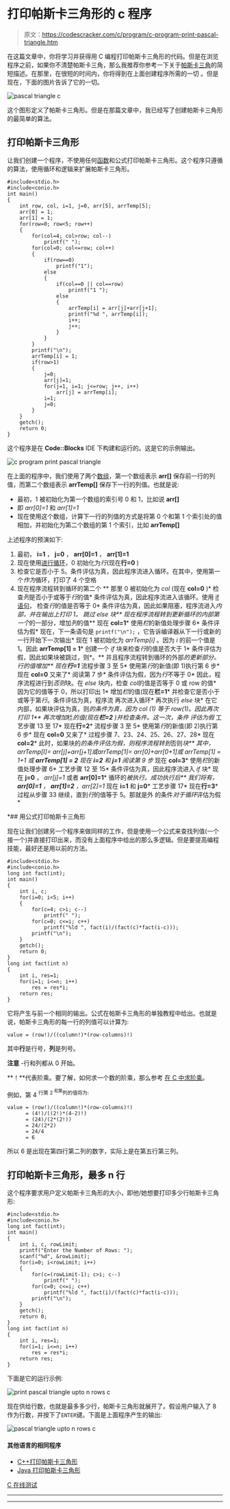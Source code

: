 # 打印帕斯卡三角形的 c 程序

> 原文：<https://codescracker.com/c/program/c-program-print-pascal-triangle.htm>

在这篇文章中，你将学习并获得用 C 编程打印帕斯卡三角形的代码。但是在浏览程序之前，如果你不清楚帕斯卡三角，那么我推荐你参考一下关于[帕斯卡三角](/nonprog/pascal-triangle.htm)的简短描述。在那里，在很短的时间内，你将得到在上面创建程序所需的一切 。但是现在，下面的图片告诉了它的一切。

![pascal triangle c](img/d95a848101202c4a46adc3d03a3ae2e8.png)

这个图形定义了帕斯卡三角形。但是在那篇文章中，我已经写了创建帕斯卡三角形的最简单的算法。

## 打印帕斯卡三角形

让我们创建一个程序，不使用任何[函数](/c/c-functions.htm)和公式打印帕斯卡三角形。这个程序只遵循 的算法，使用循环和逻辑来扩展帕斯卡三角形。

```
#include<stdio.h>
#include<conio.h>
int main()
{
    int row, col, i=1, j=0, arr[5], arrTemp[5];
    arr[0] = 1;
    arr[1] = 1;
    for(row=0; row<5; row++)
    {
        for(col=4; col>row; col--)
            printf(" ");
        for(col=0; col<=row; col++)
        {
            if(row==0)
                printf("1");
            else
            {
                if(col==0 || col==row)
                    printf("1 ");
                else
                {
                    arrTemp[i] = arr[j]+arr[j+1];
                    printf("%d ", arrTemp[i]);
                    i++;
                    j++;
                }
            }
        }
        printf("\n");
        arrTemp[i] = 1;
        if(row>1)
        {
            j=0;
            arr[j]=1;
            for(j=1, i=1; j<=row; j++, i++)
                arr[j] = arrTemp[i];
            i=1;
            j=0;
        }
    }
    getch();
    return 0;
}
```

这个程序是在 **Code::Blocks** IDE 下构建和运行的。这是它的示例输出。

![c program print pascal triangle](img/8c82565e8ccb48cb6a7b5305655da8cc.png)

在上面的程序中，我们使用了两个[数组](/c/c-arrays.htm)，第一个数组表示 **arr[]** 保存前一行的列值，而第二个数组表示 **arrTemp[]** 保存下一行的列值。也就是说:

*   最初，1 被初始化为第一个数组的索引号 0 和 1，比如说 **arr[]**
*   即 *arr[0]=1* 和 *arr[1]=1*
*   现在使用这个数组，计算下一行的列值的方式是将第 0 个和第 1 个索引处的值相加，并初始化为第二个数组的第 1 个索引，比如 **arrTemp[]**

上述程序的预演如下:

1.  最初， **i=1** ， **j=0** ， **arr[0]=1** ， **arr[1]=1**
2.  现在使用[进行循环](/c/c-for-loop.htm)，0 初始化为*行*(现在**行=0** )
3.  检查它是否小于 5。条件评估为真，因此程序流进入循环。在其中，使用第一个*作为*循环，打印了 4 个空格
4.  现在程序流程转到循环的第二个
**   那里 0 被初始化为 *col* (现在 **col=0** )*   检查*列*是否小于或等于*行*的值*   条件评估为真，因此程序流进入该循环。使用 [if 语句](/c/c-if-statement.htm)， 检查*行*的值是否等于 0*   条件评估为真，因此如果阻塞，程序流进入*内部，并在输出上打印 1。 跳过 *else* 块**   现在程序流程转到更新循环的内部第一个*的一部分，增加*列*的值**   现在 **col=1***   使用*栏*的新值处理步骤 6*   条件评估为假*   现在，下一条语句是
    `printf("\n");`
    ，它告诉编译器从下一行或新的一行开始下一次输出*   现在 1 被初始化为 *arrTemp[i]* 。因为 *i* 的前一个值是 1。因此 **arrTemp[1] = 1***   创建一个 *if* 块来检查*行*的值是否大于 1*   条件评估为假，因此如果块被跳过，则*。**   并且程序流程转到循环的外部*的更新部分。*行*的值增加**   现在**行=1***   流程步骤 3 至 5*   使用第*行*的新值(即 1)执行第 6 步*   现在 **col=0** 又来了*   阅读第 7 步*   条件评估为假，因为*行*不等于 0*   因此，程序流程进行到*否则*块。在 *else* 块内，检查 *col*的值是否等于 0 或 row 的值*   因为它的值等于 0，所以打印出 1*   增加*栏*的值(现在**栏=1***   并检查它是否小于或等于第*行*。条件评估为真，程序流 再次进入循环*   再次执行 *else* 块*   在它内部，如果块评估为真，则*的条件为真，因为 *col (1)* 等于 *row(1)*。因此再次打印 1**   再次增加*栏*的值(现在**栏=2** )并检查条件。这一次，条件 评估为假*   工艺步骤 13 至 17*   现在**行=2***   流程步骤 3 至 5*   使用第*行*的新值(即 2)执行第 6 步*   现在 **col=0** 又来了*   过程步骤 7、23、24、25、26、27、28*   现在 **col=2***   此时，如果块的*的条件评估为假，则程序流程转到*否则*块**   其中，*arrTemp[I]= arr[j]+arr[j+1]*或*arrTemp[1]= arr[0]+arr[0+1]*或 *arrTemp[1] = 1+1* 或 **arrTemp[1] = 2***   现在 **i=2** 和 **j=1***   阅读第 9 步*   现在 **col=3***   使用*栏*的新值处理步骤 6*   工艺步骤 12 至 15*   条件评估为真，因此程序流进入 *if* 块*   现在 **j=0** ， *arr[j]=1* 或者 **arr[0]=1***   循环的*被执行。成功执行后**   我们将有， **arr[0]=1** ， **arr[1]=2** ，arr[2]=1*   现在 **i=1** 和 **j=0***   工艺步骤 17*   现在**行=3***   过程从步骤 33 继续，直到*行*的值等于 5。那就是外 的条件*对于循环*评估为假*

 *## 用公式打印帕斯卡三角形

现在让我们创建另一个程序来做同样的工作，但是使用一个公式来查找列值(一个接一个)并直接打印出来，而没有上面程序中给出的那么多逻辑。但是要提高编程技能，最好还是用以前的方法。

```
#include<stdio.h>
#include<conio.h>
long int fact(int);
int main()
{
    int i, c;
    for(i=0; i<5; i++)
    {
        for(c=4; c>i; c--)
            printf(" ");
        for(c=0; c<=i; c++)
            printf("%ld ", fact(i)/(fact(c)*fact(i-c)));
        printf("\n");
    }
    getch();
    return 0;
}
long int fact(int n)
{
    int i, res=1;
    for(i=1; i<=n; i++)
        res = res*i;
    return res;
}
```

它将产生与前一个相同的输出。公式在帕斯卡三角形的单独教程中给出。也就是说，帕斯卡三角形的每一行的列值可以计算为:

```
value = (row!)/((column!)*(row-columns)!)
```

其中**行**是行号，**列**是列号。

**注意** -行和列都从 0 开始。

**！**代表阶乘。要了解，如何求一个数的阶乘，那么参考 [在 C 中求阶乘](/c/program/c-program-find-factorial.htm)。

例如，第 4 <sup>行第 2 <sup>和第</sup>列的值将为:</sup>

```
value = (row!)/((column!)*(row-columns)!)
      = (4!)/((2!)*(4-2)!)
      = (24)/(2*(2!))
      = 24/(2*2)
      = 24/4
      = 6
```

所以 6 是出现在第四行第二列的数字，实际上是在第五行第三列。

## 打印帕斯卡三角形，最多 n 行

这个程序要求用户定义帕斯卡三角形的大小，即他/她想要打印多少行帕斯卡三角形:

```
#include<stdio.h>
#include<conio.h>
long int fact(int);
int main()
{
    int i, c, rowLimit;
    printf("Enter the Number of Rows: ");
    scanf("%d", &rowLimit);
    for(i=0; i<rowLimit; i++)
    {
        for(c=(rowLimit-1); c>i; c--)
            printf(" ");
        for(c=0; c<=i; c++)
            printf("%ld ", fact(i)/(fact(c)*fact(i-c)));
        printf("\n");
    }
    getch();
    return 0;
}
long int fact(int n)
{
    int i, res=1;
    for(i=1; i<=n; i++)
        res = res*i;
    return res;
}
```

下面是它的运行示例:

![print pascal triangle upto n rows c](img/6291bb94afa1e6c0b87a945065a83ec0.png)

现在供给行数，也就是最多多少行，帕斯卡三角形就展开了。假设用户输入了 8 作为行数，并按下了`ENTER`键。下面是上面程序产生的输出:

![pascal triangle upto n rows c](img/66e353ea36e1e89b6ddbb7eeb41daf43.png)

#### 其他语言的相同程序

*   [C++打印帕斯卡三角形](/cpp/program/cpp-program-print-pascal-triangle.htm)
*   [Java 打印帕斯卡三角形](/java/program/java-program-print-pascal-triangle.htm)

[C 在线测试](/exam/showtest.php?subid=2)

* * *

* * **
